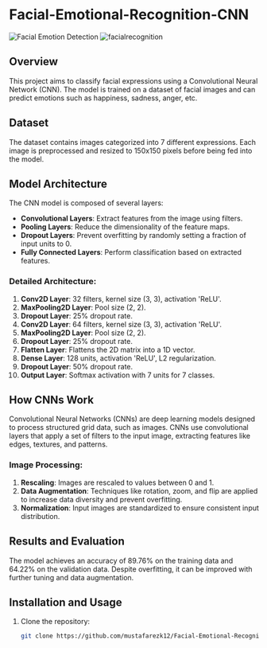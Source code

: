 # Facial-Emotional-Recognition-CNN
![Facial Emotion Detection ](facialrecognition.gif)
![facialrecognition  ](https://github.com/user-attachments/assets/7b30d053-2aba-4561-aab7-e4fd6c7fc00f)



## Overview
This project aims to classify facial expressions using a Convolutional Neural Network (CNN). The model is trained on a dataset of facial images and can predict emotions such as happiness, sadness, anger, etc.

## Dataset
The dataset contains images categorized into 7 different expressions. Each image is preprocessed and resized to 150x150 pixels before being fed into the model.

## Model Architecture
The CNN model is composed of several layers:
- **Convolutional Layers**: Extract features from the image using filters.
- **Pooling Layers**: Reduce the dimensionality of the feature maps.
- **Dropout Layers**: Prevent overfitting by randomly setting a fraction of input units to 0.
- **Fully Connected Layers**: Perform classification based on extracted features.

### Detailed Architecture:
1. **Conv2D Layer**: 32 filters, kernel size (3, 3), activation 'ReLU'.
2. **MaxPooling2D Layer**: Pool size (2, 2).
3. **Dropout Layer**: 25% dropout rate.
4. **Conv2D Layer**: 64 filters, kernel size (3, 3), activation 'ReLU'.
5. **MaxPooling2D Layer**: Pool size (2, 2).
6. **Dropout Layer**: 25% dropout rate.
7. **Flatten Layer**: Flattens the 2D matrix into a 1D vector.
8. **Dense Layer**: 128 units, activation 'ReLU', L2 regularization.
9. **Dropout Layer**: 50% dropout rate.
10. **Output Layer**: Softmax activation with 7 units for 7 classes.

## How CNNs Work
Convolutional Neural Networks (CNNs) are deep learning models designed to process structured grid data, such as images. CNNs use convolutional layers that apply a set of filters to the input image, extracting features like edges, textures, and patterns.

### Image Processing:
1. **Rescaling**: Images are rescaled to values between 0 and 1.
2. **Data Augmentation**: Techniques like rotation, zoom, and flip are applied to increase data diversity and prevent overfitting.
3. **Normalization**: Input images are standardized to ensure consistent input distribution.

## Results and Evaluation
The model achieves an accuracy of 89.76% on the training data and 64.22% on the validation data. Despite overfitting, it can be improved with further tuning and data augmentation.

## Installation and Usage
1. Clone the repository:
   ```bash
   git clone https://github.com/mustafarezk12/Facial-Emotional-Recognition-CNN.git

